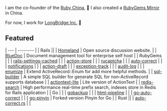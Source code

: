 I am the co-founder of the [Ruby China](https://ruby-china.org), 💎 I also created a [RubyGems Mirror](https://gems.ruby-china.com) in China. 

For now, I work for [LongBridge Inc.](https://longbridge.global) 🌉 

## Featured 

| ---  | -------- |
| Rails ||
| [Homeland](https://github.com/ruby-china/homeland) | Open source discussion website. |
| [BlueDoc](https://github.com/thebluedoc/bluedoc) | Document management tool for enterprise self host |
| RubyGems | |
| [rails-settings-cached](https://github.com/huacnlee/rails-settings-cached) | |
| [action-store](https://github.com/rails-engine/action-store) | |
| [rucaptcha](https://github.com/huacnlee/rucaptcha) | |
| [auto-correct](https://github.com/huacnlee/auto-correct) | |
| [notifications](https://github.com/rails-engine/notifications) | |
| [action-draft](https://github.com/rails-engine/action-draft) | |
| [exception-track](https://github.com/rails-engine/exception-track) | |
| [audit-log](https://github.com/rails-engine/audit-log) | |
| [enumize](https://github.com/huacnlee/enumize) | Extend ActiveRecord::Enum for add more helpful methods. |
| [sql-builder](https://github.com/huacnlee/sql-builder) | A simple SQL builder for generate SQL for non-ActiveRecord supports database |
| [actiontext-lite](https://github.com/huacnlee/actiontext-lite) | Lite version of ActionText |
| [redis-search](https://github.com/huacnlee/redis-search) | High performance real-time prefix search, indexes store in Redis for Rails application |
| Go | |
| [gobackup](https://github.com/huacnlee/gobackup) | |
| [html-pipeline](https://github.com/huacnlee/html-pipeline) | |
| [go-auto-correct](https://github.com/huacnlee/go-auto-correct) | |
[ [go-pinyin](https://github.com/huacnlee/go-pinyin) | Forked version Pinyin for Go |
| Rust ||
| [auto-correct.rs](https://github.com/huacnlee/auto-correct.rs) | |
